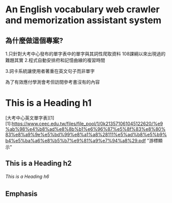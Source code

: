 # An English vocabulary web crawler and memorization assistant system

## 為什麼做這個專案?
1.只針對大考中心發布的單字表中的單字與其詞性爬取資料
108課綱以來出現過的難題其實
2.程式自動安排府和記憶曲線的複習時間

3.詞卡系統讓使用者著重在英文句子而非單字


為了有效應付學測會考但訪間參考書沒有的內容
# This is a Heading h1

[大考中心英文單字表][1]
[1]:https://www.ceec.edu.tw/files/file_pool/1/0k213571061045122620/%e9%ab%98%e4%b8%ad%e8%8b%b1%e6%96%87%e5%8f%83%e8%80%83%e8%a9%9e%e5%bd%99%e8%a1%a8%28111%e5%ad%b8%e5%b9%b4%e5%ba%a6%e8%b5%b7%e9%81%a9%e7%94%a8%29.pdf       "游標顯示"
## This is a Heading h2
###### This is a Heading h6

## Emphasis

